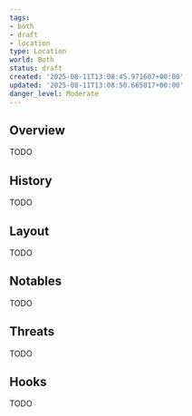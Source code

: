 ```yaml
---
tags:
- both
- draft
- location
type: Location
world: Both
status: draft
created: '2025-08-11T13:08:45.971607+00:00'
updated: '2025-08-11T13:08:50.665017+00:00'
danger_level: Moderate
---
```



## Overview

TODO
## History

TODO
## Layout

TODO
## Notables

TODO
## Threats

TODO
## Hooks

TODO
